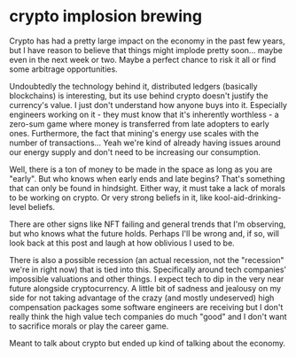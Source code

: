 # crypto implosion brewing

Crypto has had a pretty large impact on the economy in the past few years, but I
have reason to believe that things might implode pretty soon... maybe even in the
next week or two. Maybe a perfect chance to risk it all or find some arbitrage opportunities.

Undoubtedly the technology behind it, distributed ledgers (basically blockchains)
is interesting, but its use behind crypto doesn't justify the currency's value.
I just don't understand how anyone buys into it. Especially engineers working on
it - they must know that it's inherently worthless - a zero-sum game where money
is transferred from late adopters to early ones. Furthermore, the fact that mining's
energy use scales with the number of transactions... Yeah we're kind of already
having issues around our energy supply and don't need to be increasing our consumption.

Well, there is a ton of money to be made in the space as long as you are "early".
But who knows when early ends and late begins? That's something that can only be
found in hindsight. Either way, it must take a lack of morals to be working on crypto.
Or very strong beliefs in it, like kool-aid-drinking-level beliefs.

There are other signs like NFT failing and general trends that I'm observing, but
who knows what the future holds. Perhaps I'll be wrong and, if so, will look back
at this post and laugh at how oblivious I used to be.

There is also a possible recession (an actual recession, not the "recession" we're
in right now) that is tied into this. Specifically around tech companies' impossible
valuations and other things. I expect tech to dip in the very near future alongside
cryptocurrency. A little bit of sadness and jealousy on my side for not taking advantage
of the crazy (and mostly undeserved) high compensation packages some software engineers
are receiving but I don't really think the high value tech companies do much "good"
and I don't want to sacrifice morals or play the career game.

Meant to talk about crypto but ended up kind of talking about the economy.
